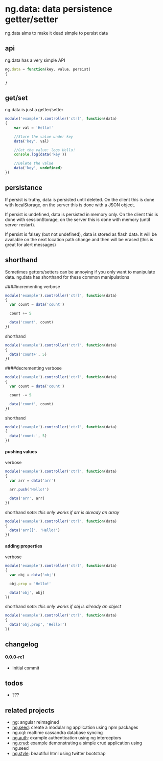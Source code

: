 # ng.data: data persistence getter/setter
ng.data aims to make it dead simple to persist data

## api
ng.data has a very simple API
```javascript
ng.data = function(key, value, persist)
{

}
```

## get/set
ng.data is just a getter/setter
```javascript
module('example').controller('ctrl', function(data)
{
	var val = 'Hello!'

	//Store the value under key
	data('key', val)

	//Get the value: logs Hello!
	console.log(data('key'))

	//Delete the value
	data('key', undefined)
})
```

## persistance

If persist is truthy, data is persisted until deleted. On the client this is done with localStorage, on the server this is done with a JSON object.

If persist is undefined, data is persisted in memory only.  On the client this is done with sessionStorage, on the server this is done with memory (until server restart).

If persist is falsey (but not undefined), data is stored as flash data.  It will be available on the next location path change and then will be erased (this is great for alert messages)

## shorthand
Sometimes getters/setters can be annoying if you only want to manipulate data. ng.data has shorthand for these common manipulations

####incrementing
verbose
```javascript
module('example').controller('ctrl', function(data)
{
  var count = data('count')

  count += 5

  data('count', count)
})
```

shorthand
```javascript
module('example').controller('ctrl', function(data)
{
  data('count+', 5)
})
```

####decrementing
verbose
```javascript
module('example').controller('ctrl', function(data)
{
  var count = data('count')

  count -= 5

  data('count', count)
})
```
shorthand
```javascript
module('example').controller('ctrl', function(data)
{
  data('count-', 5)
})
```

#### pushing values
verbose
```javascript
module('example').controller('ctrl', function(data)
{
  var arr = data('arr')

  arr.push('Hello!')

  data('arr', arr)
})
```

shorthand
*note: this only works if arr is already an array*
```javascript
module('example').controller('ctrl', function(data)
{
  data('arr[]', 'Hello!')
})
```

#### adding properties
verbose
```javascript
module('example').controller('ctrl', function(data)
{
  var obj = data('obj')

  obj.prop = 'Hello!'

  data('obj', obj)
})
```

shorthand
*note: this only works if obj is already an object*
```javascript
module('example').controller('ctrl', function(data)
{
  data('obj.prop', 'Hello!')
})
```

## changelog
#### 0.0.0-rc1
- Initial commit

## todos
- ???

## related projects
- [ng](https://github.com/ng-/ng): angular reimagined
- [ng.seed](https://github.com/ng-/ng.seed): create a modular ng application using npm packages
- ng.cql: realtime cassandra database syncing
- [ng.auth](https://github.com/ng-/ng.auth): example authentication using ng interceptors
- [ng.crud](https://github.com/ng-/ng.crud): example demonstrating a simple crud application using ng.seed
- [ng.style](https://github.com/ng-/ng.style): beautiful html using twitter bootstrap
